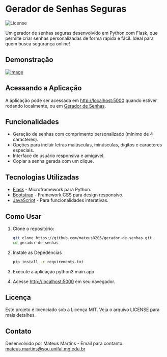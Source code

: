 # Gerador de Senhas Seguras

![License](https://img.shields.io/badge/license-MIT-brightgreen.svg)

Um gerador de senhas seguras desenvolvido em Python com Flask, que permite criar senhas personalizadas de forma rápida e fácil. Ideal para quem busca segurança online!

## Demonstração

<a href="https://ibb.co/mB0Bqk8"><img src="https://i.ibb.co/vBhBPpY/image.png" alt="image" border="0"></a>


## Acessando a Aplicação

A aplicação pode ser acessada em [http://localhost:5000](http://localhost:5000) quando estiver rodando localmente, ou em [Gerador de Senhas](https://geradordesenhas.onrender.com/). 

## Funcionalidades

- Geração de senhas com comprimento personalizado (mínimo de 4 caracteres).
- Opções para incluir letras maiúsculas, minúsculas, dígitos e caracteres especiais.
- Interface de usuário responsiva e amigável.
- Copiar a senha gerada com um clique.

## Tecnologias Utilizadas

- [Flask](https://flask.palletsprojects.com/) - Microframework para Python.
- [Bootstrap](https://getbootstrap.com/) - Framework CSS para design responsivo.
- [JavaScript](https://www.javascript.com/) - Para funcionalidades interativas.

## Como Usar

1. Clone o repositório:
   ```bash
   git clone https://github.com/mateus0205/gerador-de-senhas.git
   cd gerador-de-senhas
   
2. Instale as Depedências
   ```bash
   pip install -r requirements.txt
   
3. Execute a aplicação
  python3 main.app

4. Acesse [http://localhost:5000](http://127.0.0.1:5000) em seu navegador. 

## Licença
Este projeto é licenciado sob a Licença MIT. Veja o arquivo LICENSE para mais detalhes.

## Contato
Desenvolvido por Mateus Martins - Email para contanto: mateus.martins@sou.unifal.mg.edu.br


